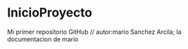 # InicioProyecto
Mi primer repositorio GitHub
//
autor:mario Sanchez Arcila;
la documentacion de mario


